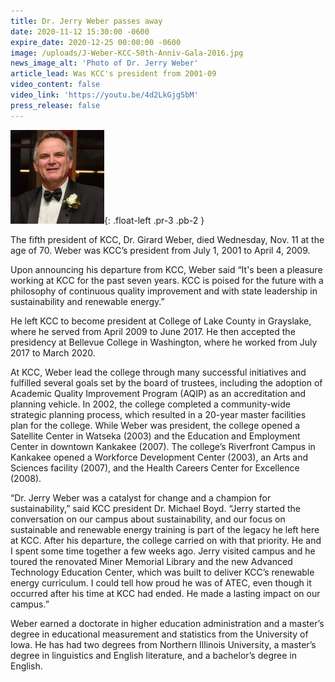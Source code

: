 ```yaml
---
title: Dr. Jerry Weber passes away
date: 2020-11-12 15:30:00 -0600
expire_date: 2020-12-25 00:00:00 -0600
image: /uploads/J-Weber-KCC-50th-Anniv-Gala-2016.jpg
news_image_alt: 'Photo of Dr. Jerry Weber'
article_lead: Was KCC's president from 2001-09
video_content: false
video_link: 'https://youtu.be/4d2LkGjg5bM'
press_release: false
---
```


![Photo of Dr. Jerry Weber](/uploads/Jerry-Weber-KCC-50th-AnnGala-150x150.jpg){: .float-left .pr-3 .pb-2 }

The fifth president of KCC, Dr. Girard Weber, died Wednesday, Nov. 11 at the age of 70. Weber was KCC’s president from July 1, 2001 to April 4, 2009.

Upon announcing his departure from KCC, Weber said “It's been a pleasure working at KCC for the past seven years. KCC is poised for the future with a philosophy of continuous quality improvement and with state leadership in sustainability and renewable energy.”

He left KCC to become president at College of Lake County in Grayslake, where he served from April 2009 to June 2017. He then accepted the presidency at Bellevue College in Washington, where he worked from July 2017 to March 2020.

At KCC, Weber lead the college through many successful initiatives and fulfilled several goals set by the board of trustees, including the adoption of Academic Quality Improvement Program (AQIP) as an accreditation and planning vehicle. In 2002, the college completed a community-wide strategic planning process, which resulted in a 20-year master facilities plan for the college. While Weber was president, the college opened a Satellite Center in Watseka (2003) and the Education and Employment Center in downtown Kankakee (2007). The college’s Riverfront Campus in Kankakee opened a Workforce Development Center (2003), an Arts and Sciences facility (2007), and the Health Careers Center for Excellence (2008).

“Dr. Jerry Weber was a catalyst for change and a champion for sustainability,” said KCC president Dr. Michael Boyd. “Jerry started the conversation on our campus about sustainability, and our focus on sustainable and renewable energy training is part of the legacy he left here at KCC. After his departure, the college carried on with that priority. He and I spent some time together a few weeks ago. Jerry visited campus and he toured the renovated Miner Memorial Library and the new Advanced Technology Education Center, which was built to deliver KCC’s renewable energy curriculum. I could tell how proud he was of ATEC, even though it occurred after his time at KCC had ended. He made a lasting impact on our campus.”

Weber earned a doctorate in higher education administration and a master’s degree in educational measurement and statistics from the University of Iowa. He has had two degrees from Northern Illinois University, a master’s degree in linguistics and English literature, and a bachelor’s degree in English.